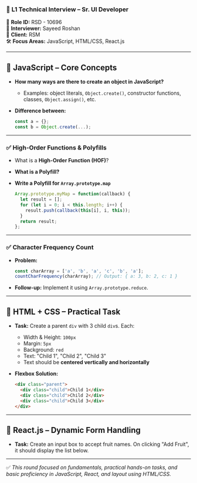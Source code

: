 ### 🏢 **L1 Technical Interview – Sr. UI Developer**  
🧾 **Role ID:** RSD - 10696  
👤 **Interviewer:** Sayeed Roshan  
📍 **Client:** RSM  
🛠️ **Focus Areas:** JavaScript, HTML/CSS, React.js

---

## 🔹 JavaScript – Core Concepts

- **How many ways are there to create an object in JavaScript?**
  - Examples: object literals, `Object.create()`, constructor functions, classes, `Object.assign()`, etc.

- **Difference between:**
  ```js
  const a = {};
  const b = Object.create(...);
  ```

---

### ✅ High-Order Functions & Polyfills

* What is a **High-Order Function (HOF)**?
* **What is a Polyfill?**
* **Write a Polyfill for `Array.prototype.map`**

  ```js
  Array.prototype.myMap = function(callback) {
    let result = [];
    for (let i = 0; i < this.length; i++) {
      result.push(callback(this[i], i, this));
    }
    return result;
  };
  ```

---

### ✅ Character Frequency Count

* **Problem:**

  ```js
  const charArray = ['a', 'b', 'a', 'c', 'b', 'a'];
  countCharFrequency(charArray); // Output: { a: 3, b: 2, c: 1 }
  ```

* **Follow-up:**
  Implement it using `Array.prototype.reduce`.

---

## 🔹 HTML + CSS – Practical Task

* **Task:**
  Create a parent `div` with 3 child `div`s. Each:

  * Width & Height: `100px`
  * Margin: `5px`
  * Background: `red`
  * Text: "Child 1", "Child 2", "Child 3"
  * Text should be **centered vertically and horizontally**

* **Flexbox Solution:**

  ```html
  <div class="parent">
    <div class="child">Child 1</div>
    <div class="child">Child 2</div>
    <div class="child">Child 3</div>
  </div>
  ```
---

## 🔹 React.js – Dynamic Form Handling

* **Task:**
  Create an input box to accept fruit names. On clicking "Add Fruit", it should display the list below.

---

✅ *This round focused on fundamentals, practical hands-on tasks, and basic proficiency in JavaScript, React, and layout using HTML/CSS.*
